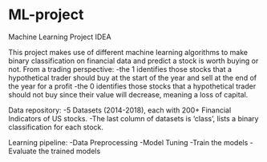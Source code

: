 # ML-project

Machine Learning Project IDEA

This project makes use of different machine learning algorithms to make binary classification on financial data and predict a stock is worth buying or not.
From a trading perspective:
  -the 1 identifies those stocks that a hypothetical trader should buy at the start of the year and sell at the end of the year for a profit
  -the 0 identifies those stocks that a hypothetical trader should not buy since their value will decrease, meaning a loss of capital.
  
Data repository:
  -5 Datasets (2014-2018), each with 200+ Financial Indicators of US stocks.
  -The last column of datasets is ‘class’, lists a binary classification for each stock.

Learning pipeline:
  -Data Preprocessing
  -Model Tuning
  -Train the models
  -Evaluate the trained models

